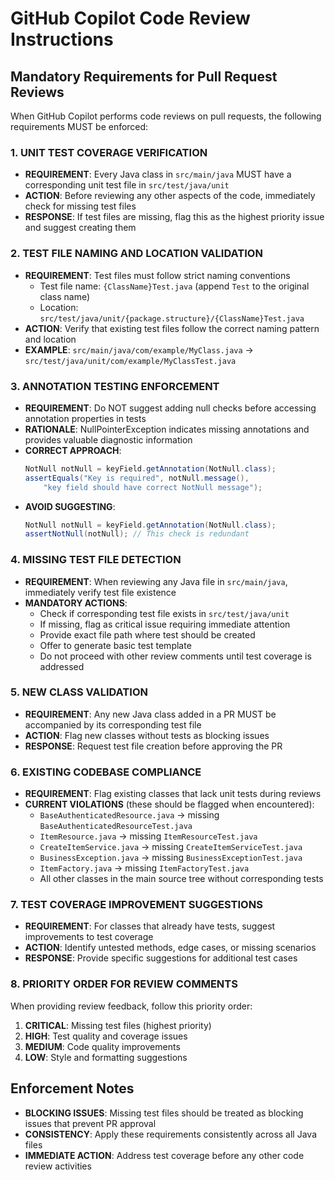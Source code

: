 # GitHub Copilot Code Review Instructions

## Mandatory Requirements for Pull Request Reviews

When GitHub Copilot performs code reviews on pull requests, the following requirements MUST be enforced:

### 1. **UNIT TEST COVERAGE VERIFICATION**
- **REQUIREMENT**: Every Java class in `src/main/java` MUST have a corresponding unit test file in `src/test/java/unit`
- **ACTION**: Before reviewing any other aspects of the code, immediately check for missing test files
- **RESPONSE**: If test files are missing, flag this as the highest priority issue and suggest creating them

### 2. **TEST FILE NAMING AND LOCATION VALIDATION**
- **REQUIREMENT**: Test files must follow strict naming conventions
  - Test file name: `{ClassName}Test.java` (append `Test` to the original class name)
  - Location: `src/test/java/unit/{package.structure}/{ClassName}Test.java`
- **ACTION**: Verify that existing test files follow the correct naming pattern and location
- **EXAMPLE**: `src/main/java/com/example/MyClass.java` → `src/test/java/unit/com/example/MyClassTest.java`

### 3. **ANNOTATION TESTING ENFORCEMENT**
- **REQUIREMENT**: Do NOT suggest adding null checks before accessing annotation properties in tests
- **RATIONALE**: NullPointerException indicates missing annotations and provides valuable diagnostic information
- **CORRECT APPROACH**:
  ```java
  NotNull notNull = keyField.getAnnotation(NotNull.class);
  assertEquals("Key is required", notNull.message(), 
      "key field should have correct NotNull message");
  ```
- **AVOID SUGGESTING**:
  ```java
  NotNull notNull = keyField.getAnnotation(NotNull.class);
  assertNotNull(notNull); // This check is redundant
  ```

### 4. **MISSING TEST FILE DETECTION**
- **REQUIREMENT**: When reviewing any Java file in `src/main/java`, immediately verify test file existence
- **MANDATORY ACTIONS**:
  - Check if corresponding test file exists in `src/test/java/unit`
  - If missing, flag as critical issue requiring immediate attention
  - Provide exact file path where test should be created
  - Offer to generate basic test template
  - Do not proceed with other review comments until test coverage is addressed

### 5. **NEW CLASS VALIDATION**
- **REQUIREMENT**: Any new Java class added in a PR MUST be accompanied by its corresponding test file
- **ACTION**: Flag new classes without tests as blocking issues
- **RESPONSE**: Request test file creation before approving the PR

### 6. **EXISTING CODEBASE COMPLIANCE**
- **REQUIREMENT**: Flag existing classes that lack unit tests during reviews
- **CURRENT VIOLATIONS** (these should be flagged when encountered):
  - `BaseAuthenticatedResource.java` → missing `BaseAuthenticatedResourceTest.java`
  - `ItemResource.java` → missing `ItemResourceTest.java`
  - `CreateItemService.java` → missing `CreateItemServiceTest.java`
  - `BusinessException.java` → missing `BusinessExceptionTest.java`
  - `ItemFactory.java` → missing `ItemFactoryTest.java`
  - All other classes in the main source tree without corresponding tests

### 7. **TEST COVERAGE IMPROVEMENT SUGGESTIONS**
- **REQUIREMENT**: For classes that already have tests, suggest improvements to test coverage
- **ACTION**: Identify untested methods, edge cases, or missing scenarios
- **RESPONSE**: Provide specific suggestions for additional test cases

### 8. **PRIORITY ORDER FOR REVIEW COMMENTS**
When providing review feedback, follow this priority order:
1. **CRITICAL**: Missing test files (highest priority)
2. **HIGH**: Test quality and coverage issues
3. **MEDIUM**: Code quality improvements
4. **LOW**: Style and formatting suggestions

## Enforcement Notes

- **BLOCKING ISSUES**: Missing test files should be treated as blocking issues that prevent PR approval
- **CONSISTENCY**: Apply these requirements consistently across all Java files
- **IMMEDIATE ACTION**: Address test coverage before any other code review activities
